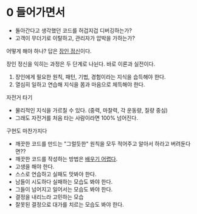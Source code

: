 # 0 들어가면서

* 돌아간다고 생각했던 코드를 허겁지겁 디버깅하는가? 
* 고객이 무더기로 이탈하고, 관리자가 압박을 가하는가?

어떻게 해야 하나? 답은 <u>장인 정신</u>이다.

장인 정신을 익히는 과정은 두 단계로 나뉜다. 바로 이론과 실전이다.

1. 장인에게 필요한 원칙, 패턴, 기법, 경험이라는 지식을 습득해야 한다.
2. 열심히 일하고 연습해 지식을 몸과 마음으로 체득해야 한다.



자전거 타기

- 물리적인 지식을 가르칠 수 있다. (중력, 마찰력, 각 운동량, 질량 중심)
- 그래도 자전거를 처음 타는 사람이라면 100% 넘어진다.

구현도 마찬가지다

* 깨끗한 코드를 만드는 "그럴듯한" 원칙을 모두 적어주고 알아서 하라고 버려둔다면??
* 깨끗한 코드를 작성하는 방법은 <u>배우기 어렵다</u>.
* 고생을 해야 한다.
* 스스로 연습하고 실패도 맛봐야 한다.
* 남들이 시도하다 실패하는 모습도 봐야 한다.
* 그들이 넘어지고 일어서는 모습도 봐야 한다.
* 결정을 내리느라 고민하는 모습
* 잘못된 결정으로 대가를 치르는 모습도 봐야 한다.























